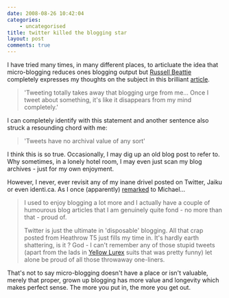 ```yaml
---
date: 2008-08-26 10:42:04
categories:
    - uncategorised
title: twitter killed the blogging star
layout: post
comments: true
---
```

I have tried many times, in many different places, to articluate the
idea that micro-blogging reduces ones blogging output but [Russell
Beattie](http://www.russellbeattie.com/blog/about) completely expresses
my thoughts on the subject in this brilliant
[article](http://www.russellbeattie.com/blog/tweets-kill-that-blogging-urge).

> 'Tweeting totally takes away that blogging urge from me... Once I
> tweet about something, it's like it disappears from my mind
> completely.'

I can completely identify with this statement and another sentence also
struck a resounding chord with me:

> 'Tweets have no archival value of any sort'

I think this is so true. Occasionally, I may dig up an old blog post to
refer to. Why sometimes, in a lonely hotel room, I may even just scan my
blog archives - just for my own enjoyment.

However, I never, ever revisit any of my inane drivel posted on Twitter,
Jaiku or even identi.ca. As I once (apparently)
[remarked](http://twofishcreative.com/michael/blog/2008/04/02/knowing-people)
to Michael...

> I used to enjoy blogging a lot more and I actually have a couple of
> humourous blog articles that I am genuinely quite fond - no more than
> that - proud of.
>
> Twitter is just the ultimate in 'disposable' blogging. All that crap
> posted from Heathrow T5 just fills my time in. It's hardly earth
> shattering, is it ? God - I can't remember any of those stupid tweets
> (apart from the lads in [Yellow
> Lurex](http://andyc.tumblr.com/post/30359550/12-men-clad-in-yellow-lyrca-bound-for-munich-from)
> suits that was pretty funny) let alone be proud of all those throwaway
> one-liners.

That's not to say micro-blogging doesn't have a place or isn't valuable,
merely that proper, grown up blogging has more value and longevity which
makes perfect sense. The more you put in, the more you get out.
